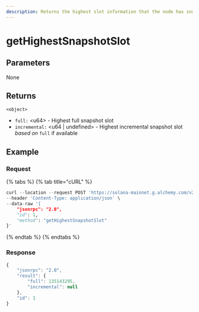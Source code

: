 ```yaml
---
description: Returns the highest slot information that the node has snapshots for.
---
```


# getHighestSnapshotSlot

## Parameters

None

## Returns

`<object>`

* `full:` \<u64> - Highest full snapshot slot
* `incremental:` \<u64 | undefined> - Highest incremental snapshot slot _based on_ `full` if available

## Example&#x20;

### Request

{% tabs %}
{% tab title="cURL" %}
```python
curl --location --request POST 'https://solana-mainnet.g.alchemy.com/v2/demo' \
--header 'Content-Type: application/json' \
--data-raw '{
    "jsonrpc": "2.0",
    "id": 1,
    "method": "getHighestSnapshotSlot"
}'
```
{% endtab %}
{% endtabs %}

### Response

```javascript
{
    "jsonrpc": "2.0",
    "result": {
        "full": 135143295,
        "incremental": null
    },
    "id": 1
}
```
